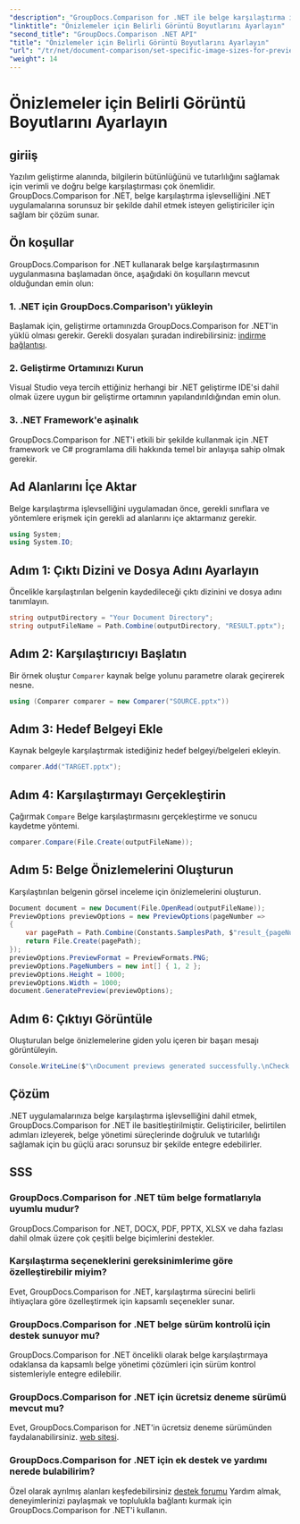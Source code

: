 ```yaml
---
"description": "GroupDocs.Comparison for .NET ile belge karşılaştırma işlevselliğini .NET uygulamalarınıza zahmetsizce entegre edin."
"linktitle": "Önizlemeler için Belirli Görüntü Boyutlarını Ayarlayın"
"second_title": "GroupDocs.Comparison .NET API"
"title": "Önizlemeler için Belirli Görüntü Boyutlarını Ayarlayın"
"url": "/tr/net/document-comparison/set-specific-image-sizes-for-previews/"
"weight": 14
---
```


# Önizlemeler için Belirli Görüntü Boyutlarını Ayarlayın

## giriiş
Yazılım geliştirme alanında, bilgilerin bütünlüğünü ve tutarlılığını sağlamak için verimli ve doğru belge karşılaştırması çok önemlidir. GroupDocs.Comparison for .NET, belge karşılaştırma işlevselliğini .NET uygulamalarına sorunsuz bir şekilde dahil etmek isteyen geliştiriciler için sağlam bir çözüm sunar.
## Ön koşullar
GroupDocs.Comparison for .NET kullanarak belge karşılaştırmasının uygulanmasına başlamadan önce, aşağıdaki ön koşulların mevcut olduğundan emin olun:
### 1. .NET için GroupDocs.Comparison'ı yükleyin
Başlamak için, geliştirme ortamınızda GroupDocs.Comparison for .NET'in yüklü olması gerekir. Gerekli dosyaları şuradan indirebilirsiniz: [indirme bağlantısı](https://releases.groupdocs.com/comparison/net/).
### 2. Geliştirme Ortamınızı Kurun
Visual Studio veya tercih ettiğiniz herhangi bir .NET geliştirme IDE'si dahil olmak üzere uygun bir geliştirme ortamının yapılandırıldığından emin olun.
### 3. .NET Framework'e aşinalık
GroupDocs.Comparison for .NET'i etkili bir şekilde kullanmak için .NET framework ve C# programlama dili hakkında temel bir anlayışa sahip olmak gerekir.

## Ad Alanlarını İçe Aktar
Belge karşılaştırma işlevselliğini uygulamadan önce, gerekli sınıflara ve yöntemlere erişmek için gerekli ad alanlarını içe aktarmanız gerekir.
```csharp
using System;
using System.IO;
```
## Adım 1: Çıktı Dizini ve Dosya Adını Ayarlayın
Öncelikle karşılaştırılan belgenin kaydedileceği çıktı dizinini ve dosya adını tanımlayın.
```csharp
string outputDirectory = "Your Document Directory";
string outputFileName = Path.Combine(outputDirectory, "RESULT.pptx");
```
## Adım 2: Karşılaştırıcıyı Başlatın
Bir örnek oluştur `Comparer` kaynak belge yolunu parametre olarak geçirerek nesne.
```csharp
using (Comparer comparer = new Comparer("SOURCE.pptx"))
```
## Adım 3: Hedef Belgeyi Ekle
Kaynak belgeyle karşılaştırmak istediğiniz hedef belgeyi/belgeleri ekleyin.
```csharp
comparer.Add("TARGET.pptx");
```
## Adım 4: Karşılaştırmayı Gerçekleştirin
Çağırmak `Compare` Belge karşılaştırmasını gerçekleştirme ve sonucu kaydetme yöntemi.
```csharp
comparer.Compare(File.Create(outputFileName));
```
## Adım 5: Belge Önizlemelerini Oluşturun
Karşılaştırılan belgenin görsel inceleme için önizlemelerini oluşturun.
```csharp
Document document = new Document(File.OpenRead(outputFileName));
PreviewOptions previewOptions = new PreviewOptions(pageNumber =>
{
    var pagePath = Path.Combine(Constants.SamplesPath, $"result_{pageNumber}.png");
    return File.Create(pagePath);
});
previewOptions.PreviewFormat = PreviewFormats.PNG;
previewOptions.PageNumbers = new int[] { 1, 2 };
previewOptions.Height = 1000;
previewOptions.Width = 1000;
document.GeneratePreview(previewOptions);
```
## Adım 6: Çıktıyı Görüntüle
Oluşturulan belge önizlemelerine giden yolu içeren bir başarı mesajı görüntüleyin.
```csharp
Console.WriteLine($"\nDocument previews generated successfully.\nCheck output in {outputDirectory}.");
```

## Çözüm
.NET uygulamalarınıza belge karşılaştırma işlevselliğini dahil etmek, GroupDocs.Comparison for .NET ile basitleştirilmiştir. Geliştiriciler, belirtilen adımları izleyerek, belge yönetimi süreçlerinde doğruluk ve tutarlılığı sağlamak için bu güçlü aracı sorunsuz bir şekilde entegre edebilirler.
## SSS
### GroupDocs.Comparison for .NET tüm belge formatlarıyla uyumlu mudur?
GroupDocs.Comparison for .NET, DOCX, PDF, PPTX, XLSX ve daha fazlası dahil olmak üzere çok çeşitli belge biçimlerini destekler.
### Karşılaştırma seçeneklerini gereksinimlerime göre özelleştirebilir miyim?
Evet, GroupDocs.Comparison for .NET, karşılaştırma sürecini belirli ihtiyaçlara göre özelleştirmek için kapsamlı seçenekler sunar.
### GroupDocs.Comparison for .NET belge sürüm kontrolü için destek sunuyor mu?
GroupDocs.Comparison for .NET öncelikli olarak belge karşılaştırmaya odaklansa da kapsamlı belge yönetimi çözümleri için sürüm kontrol sistemleriyle entegre edilebilir.
### GroupDocs.Comparison for .NET için ücretsiz deneme sürümü mevcut mu?
Evet, GroupDocs.Comparison for .NET'in ücretsiz deneme sürümünden faydalanabilirsiniz. [web sitesi](https://releases.groupdocs.com/).
### GroupDocs.Comparison for .NET için ek destek ve yardımı nerede bulabilirim?
Özel olarak ayrılmış alanları keşfedebilirsiniz [destek forumu](https://forum.groupdocs.com/c/comparison/12) Yardım almak, deneyimlerinizi paylaşmak ve toplulukla bağlantı kurmak için GroupDocs.Comparison for .NET'i kullanın.